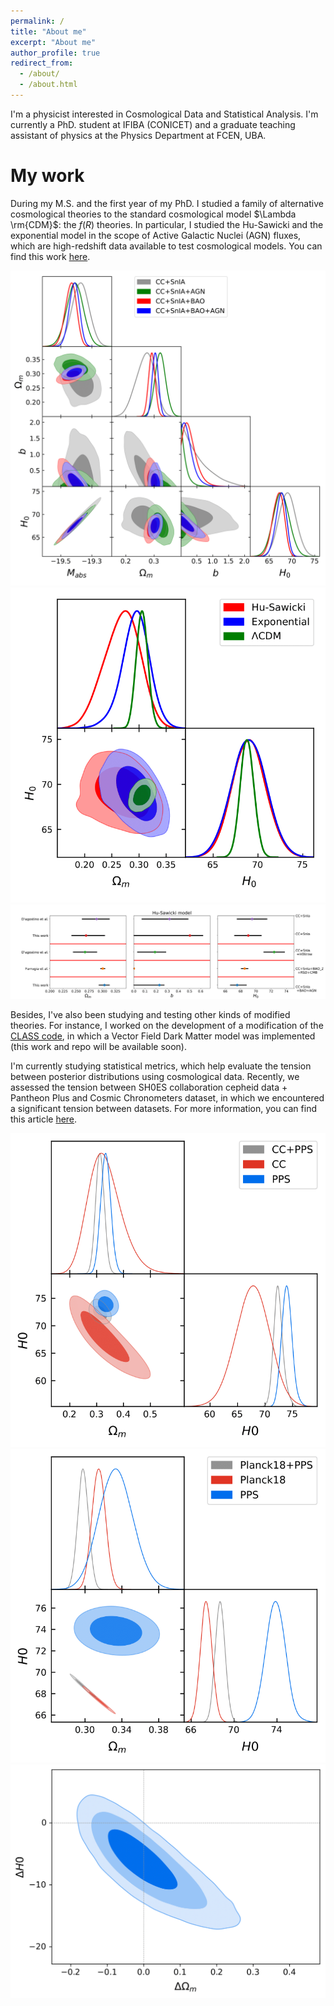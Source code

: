 ```yaml
---
permalink: /
title: "About me"
excerpt: "About me"
author_profile: true
redirect_from: 
  - /about/
  - /about.html
---
```


I'm a physicist interested in Cosmological Data and Statistical Analysis. I'm currently a PhD. student at IFIBA (CONICET) and a graduate teaching assistant of physics at the Physics Department at FCEN, UBA.

My work
======

During my M.S. and the first year of my PhD. I studied a family of alternative cosmological theories to the standard cosmological model $\Lambda \rm{CDM}$: the $f(R)$ theories. In particular, I studied the Hu-Sawicki and the exponential model in the scope of Active Galactic Nuclei (AGN) fluxes, which are high-redshift data available to test cosmological models. You can find this work [here](https://journals.aps.org/prd/abstract/10.1103/PhysRevD.105.103526).

![Contours_HS](/images/paper_1/contornos_HS.png)
![Different_Models](/images/paper_1/contornos_modelos.png)
![Intervals_HSCC+SN+BAO](/images/paper_1/intervals_HS.png)

Besides, I've also been studying and testing other kinds of modified theories. For instance, I worked on the development of a modification of the [CLASS code](https://lesgourg.github.io/class_public/class.html), in which a Vector Field Dark Matter model was implemented (this work and repo will be available soon).

I'm currently studying statistical metrics, which help evaluate the tension between posterior distributions using cosmological data. Recently, we assessed the tension between SH0ES collaboration cepheid data + Pantheon Plus and Cosmic Chronometers dataset, in which we encountered a significant tension between datasets. For more information, you can find this article [here](https://arxiv.org/2312.08542).

![Contour_1](/images/paper_2/contour_1.png)
![Contour_2](/images/paper_2/contour_2.png)
![Diff_contour_1](/images/paper_2/diff_contour_1.png)